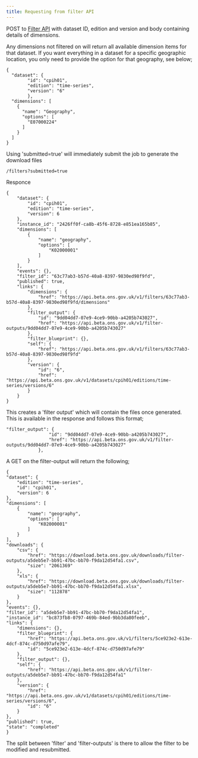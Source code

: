 ```yaml
---
title: Requesting from filter API
---
```


POST to [Filter API](/filter) with dataset ID, edition and version and body containing details of dimensions. 

Any dimensions not filtered on will return all available dimension items for that dataset. 
If you want everything in a dataset for a specific geographic location, you only need to provide the option for that geography, see below;

    {
      "dataset": {
		    "id": "cpih01",
		    "edition": "time-series",
		    "version": "6"
			},
      "dimensions": [
        {
          "name": "Geography",
          "options": [
            "E07000224"
          ]
        }
      ]
    }

Using 'submitted=true' will immediately submit the job to generate the download files

    /filters?submitted=true

Responce

    {
        "dataset": {
            "id": "cpih01",
            "edition": "time-series",
            "version": 6
        },
        "instance_id": "2426ff0f-ca8b-45f6-8728-e851ea165b85",
        "dimensions": [
            {
                "name": "geography",
                "options": [
                    "K02000001"
                ]
            }
        ],
        "events": {},
        "filter_id": "63c77ab3-b57d-40a8-8397-9830ed98f9fd",
        "published": true,
        "links": {
            "dimensions": {
                "href": "https://api.beta.ons.gov.uk/v1/filters/63c77ab3-b57d-40a8-8397-9830ed98f9fd/dimensions"
            },
            "filter_output": {
                "id": "9dd04dd7-07e9-4ce9-90bb-a4205b743027",
                "href": "https://api.beta.ons.gov.uk/v1/filter-outputs/9dd04dd7-07e9-4ce9-90bb-a4205b743027"
            },
            "filter_blueprint": {},
            "self": {
                "href": "https://api.beta.ons.gov.uk/v1/filters/63c77ab3-b57d-40a8-8397-9830ed98f9fd"
            },
            "version": {
                "id": "6",
                "href": "https://api.beta.ons.gov.uk/v1/datasets/cpih01/editions/time-series/versions/6"
            }
        }
    }

This creates a 'filter output' which will contain the files once generated. This is available in the response and follows this format;

    "filter_output": {
                    "id": "9dd04dd7-07e9-4ce9-90bb-a4205b743027",
                    "href": "https://api.beta.ons.gov.uk/v1/filter-outputs/9dd04dd7-07e9-4ce9-90bb-a4205b743027"
                },

A GET on the filter-output will return the following;

    {
    "dataset": {
        "edition": "time-series",
        "id": "cpih01",
        "version": 6
    },
    "dimensions": [
        {
            "name": "geography",
            "options": [
                "K02000001"
            ]
        }
    ],
    "downloads": {
        "csv": {
            "href": "https://download.beta.ons.gov.uk/downloads/filter-outputs/a5deb5e7-bb91-47bc-bb70-f9da12d54fa1.csv",
            "size": "2061369"
        },
        "xls": {
            "href": "https://download.beta.ons.gov.uk/downloads/filter-outputs/a5deb5e7-bb91-47bc-bb70-f9da12d54fa1.xlsx",
            "size": "112878"
        }
    },
    "events": {},
    "filter_id": "a5deb5e7-bb91-47bc-bb70-f9da12d54fa1",
    "instance_id": "bc873fb8-0797-469b-84ed-9bb3da80feeb",
    "links": {
        "dimensions": {},
        "filter_blueprint": {
            "href": "https://api.beta.ons.gov.uk/v1/filters/5ce923e2-613e-4dcf-874c-d750d97afe79",
            "id": "5ce923e2-613e-4dcf-874c-d750d97afe79"
        },
        "filter_output": {},
        "self": {
            "href": "https://api.beta.ons.gov.uk/v1/filter-outputs/a5deb5e7-bb91-47bc-bb70-f9da12d54fa1"
        },
        "version": {
            "href": "https://api.beta.ons.gov.uk/v1/datasets/cpih01/editions/time-series/versions/6",
            "id": "6"
        }
    },
    "published": true,
    "state": "completed"
    }


The split between 'filter' and 'filter-outputs' is there to allow the filter to be modified and resubmitted. 